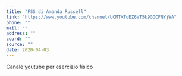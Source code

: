 ```yaml
---
title: "FSS di Amanda Russell"
link: "https://www.youtube.com/channel/UCMTXToEZ6VT5k9GOCFNYjWA"
phone: ""
mail: ""
address: ""
coord: ""
source: ""
date: 2020-04-03
---
```


Canale youtube per esercizio fisico
